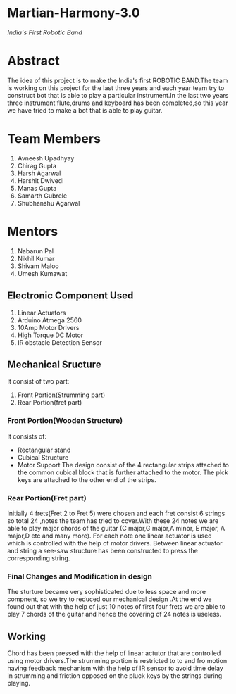 # Martian-Harmony-3.0
_India's First Robotic Band_
# Abstract
The idea of this project is to make the India's first ROBOTIC BAND.The team is working on this project for the last three years and each year team try to construct bot that is able to play a particular instrument.In the last two years three instrument flute,drums and keyboard has been completed,so this year we have  tried to make a bot that is able to play guitar.

# Team Members
1. Avneesh Upadhyay
2. Chirag Gupta
3. Harsh Agarwal
4. Harshit Dwivedi
5. Manas Gupta
6. Samarth Gubrele
7. Shubhanshu Agarwal

# Mentors
1. Nabarun Pal
2. Nikhil Kumar 
3. Shivam Maloo
4. Umesh Kumawat

## Electronic Component Used
1. Linear Actuators
2. Arduino Atmega 2560
3. 10Amp Motor Drivers
4. High Torque DC Motor 
5. IR obstacle Detection Sensor

## Mechanical Sructure
It consist of two part:
1. Front Portion(Strumming part)
2. Rear Portion(fret part)


### Front Portion(Wooden Structure)
It consists of:
- Rectangular stand
- Cubical Structure
- Motor Support
The design consist of the 4 rectangular strips attached to the common cubical block that is further attached to the motor. The plck keys are attached to the other end of the strips.

### Rear Portion(Fret part)
Initially 4 frets(Fret 2 to Fret 5) were chosen and each fret consist 6 strings so total 24 ,notes the team has tried to cover.With these 24 notes we are able to play major chords of the guitar (C major,G major,A minor, E major, A major,D etc and many more).
For each note one linear actuator is used which is controlled with the help of motor drivers. Between linear actuator and string a see-saw structure has been constructed to press the corresponding string.

###  Final Changes and Modification in design
The sturture became very sophisticated due to less space and more compnent, so we try to reduced our mechanical design .At the end we found out that with the help of just 10 notes of first four frets we are able to play 7  chords of the guitar and hence the covering of 24 notes is useless.

 ## Working
 Chord has been pressed with the help of linear actutor that are controlled using motor drivers.The strumming portion is restricted to to and fro motion having feedback mechanism with the help of IR sensor to  avoid time delay in strumming and friction opposed on the pluck keys by the strings during playing.
 
 





 

